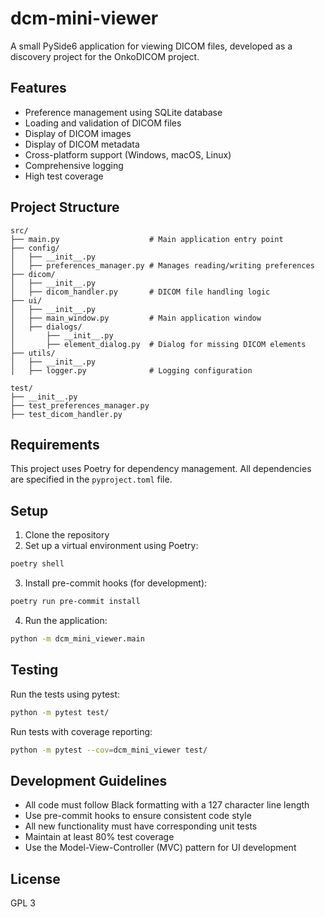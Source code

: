 # dcm-mini-viewer

A small PySide6 application for viewing DICOM files, developed as a discovery project for the OnkoDICOM project.

## Features

- Preference management using SQLite database
- Loading and validation of DICOM files
- Display of DICOM images
- Display of DICOM metadata
- Cross-platform support (Windows, macOS, Linux)
- Comprehensive logging
- High test coverage

## Project Structure

```
src/
├── main.py                    # Main application entry point
├── config/
│   ├── __init__.py
│   ├── preferences_manager.py # Manages reading/writing preferences
├── dicom/
│   ├── __init__.py
│   ├── dicom_handler.py       # DICOM file handling logic
├── ui/
│   ├── __init__.py
│   ├── main_window.py         # Main application window
│   ├── dialogs/
│       ├── __init__.py
│       ├── element_dialog.py  # Dialog for missing DICOM elements
├── utils/
│   ├── __init__.py
│   ├── logger.py              # Logging configuration

test/
├── __init__.py
├── test_preferences_manager.py
├── test_dicom_handler.py
```

## Requirements

This project uses Poetry for dependency management. All dependencies are specified in the `pyproject.toml` file.

## Setup

1. Clone the repository
2. Set up a virtual environment using Poetry:

```bash
poetry shell
```

3. Install pre-commit hooks (for development):

```bash
poetry run pre-commit install
```

4. Run the application:

```bash
python -m dcm_mini_viewer.main
```

## Testing

Run the tests using pytest:

```bash
python -m pytest test/
```

Run tests with coverage reporting:

```bash
python -m pytest --cov=dcm_mini_viewer test/
```

## Development Guidelines

- All code must follow Black formatting with a 127 character line length
- Use pre-commit hooks to ensure consistent code style
- All new functionality must have corresponding unit tests
- Maintain at least 80% test coverage
- Use the Model-View-Controller (MVC) pattern for UI development

## License

GPL 3
